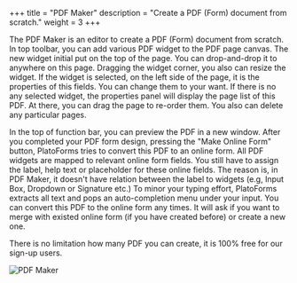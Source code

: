 +++
title = "PDF Maker"
description = "Create a PDF (Form) document from scratch."
weight = 3
+++

The PDF Maker is an editor to create a PDF (Form) document from scratch. In top toolbar, you can add various PDF widget to the PDF page canvas. The new widget initial put on the top of the page. You can drop-and-drop it to anywhere on this page. Dragging the widget corner, you also can resize the widget. If the widget is selected, on the left side of the page, it is the properties of this fields. You can change them to your want. If there is no any selected widget,  the properties panel will display the page list of this PDF. At there, you can drag the page to re-order them. You also can delete any particular pages. 

In the top of function bar, you can preview the PDF in a new window. After you completed your PDF form design, pressing the "Make Online Form" button, PlatoForms tries to convert this PDF to an online form. All PDF widgets are mapped to relevant online form fields. You still have to assign the label, help text or placeholder for these online fields. The reason is, in PDF Maker, it doesn't have relation between the label to widgets (e.g, Input Box, Dropdown or Signature etc.) To minor your typing effort, PlatoForms extracts all text and pops an auto-completion menu under your input. You can convert this PDF to the online form any times. It will ask if you want to merge with existed online form (if you have created before) or create a new one.

There is no limitation how many PDF you can create, it is 100% free for our sign-up users.

![PDF Maker](/images/page/pdfmaker/pdfmaker.png)